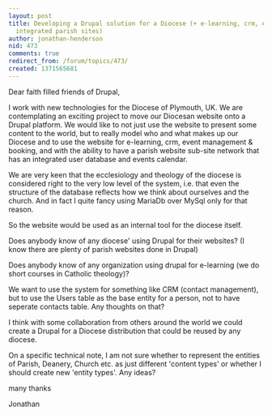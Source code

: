 ```yaml
---
layout: post
title: Developing a Drupal solution for a Diocese (+ e-learning, crm, event management,
  integrated parish sites)
author: jonathan-henderson
nid: 473
comments: true
redirect_from: /forum/topics/473/
created: 1371565681
---
```

Dear faith filled friends of Drupal,

I work with new technologies for the Diocese of Plymouth, UK. We are contemplating an exciting project to move our Diocesan website onto a Drupal platform. We would like to not just use the website to present some content to the world, but to really model who and what makes up our Diocese and to use the website for e-learning, crm, event management & booking, and with the ability to have a parish website sub-site network that has an integrated user database and events calendar.

We are very keen that the ecclesiology and theology of the diocese is considered right to the very low level of the system, i.e. that even the structure of the database reflects how we think about ourselves and the church. And in fact I quite fancy using MariaDb over MySql only for that reason.

So the website would be used as an internal tool for the diocese itself.

Does anybody know of any diocese' using Drupal for their websites? (I know there are plenty of parish websites done in Drupal)

Does anybody know of any organization using drupal for e-learning (we do short courses in Catholic theology)?

We want to use the system for something like CRM (contact management), but to use the Users table as the base entity for a person, not to have seperate contacts table. Any thoughts on that?

I think with some collaboration from others around the world we could create a Drupal for a Diocese distribution that could be reused by any diocese.

On a specific technical note, I am not sure whether to represent the entities of Parish, Deanery, Church etc. as just different 'content types' or whether I should create new 'entity types'. Any ideas?

many thanks

Jonathan

